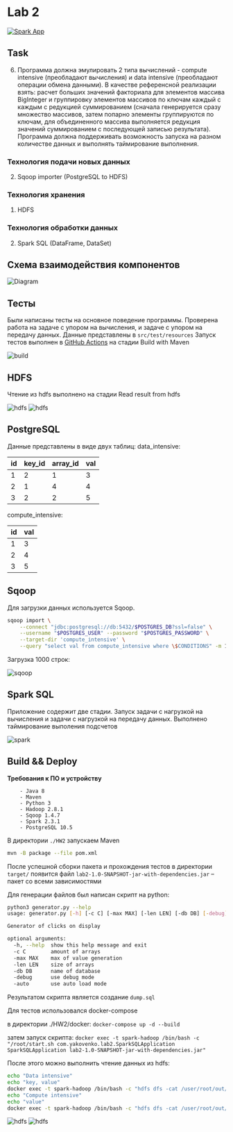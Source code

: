 # Lab 2

[![Spark App](https://github.com/meyakovenkoj/DSBDA/actions/workflows/spark.yml/badge.svg)](https://github.com/meyakovenkoj/DSBDA/actions/workflows/spark.yml)

## Task

6. Программа должна эмулировать 2 типа вычислений - compute intensive (преобладают вычисления) и data intensive (преобладают операции обмена данными). В качестве референсной реализации взять: расчет больших значений факториала для элементов массива BigInteger и группировку элементов массивов по ключам каждый с каждым с редукцией суммированием (сначала генерируется сразу множество массивов, затем попарно элементы группируются по ключам, для объединенного массива выполняется редукция значений суммированием с последующей записью результата). Программа должна поддерживать возможность запуска на разном количестве данных и выполнять таймирование выполнения.

### Технология подачи новых данных

2. Sqoop importer (PostgreSQL to HDFS)

### Технология хранения

1. HDFS

### Технология обработки данных

2. Spark SQL (DataFrame, DataSet)

## Схема взаимодействия компонентов

![Diagram](img/diagram.png)

## Тесты

Были написаны тесты на основное поведение программы. Проверена работа на задаче с упором на вычисления, и задаче с упором на передачу данных.
Данные представлены в `src/test/resources`
Запуск тестов выполнен в [GitHub Actions](https://github.com/meyakovenkoj/DSBDA/actions/workflows/spark.yml) на стадии Build with Maven

![build](img/tests.png)

## HDFS

Чтение из hdfs выполнено на стадии Read result from hdfs

![hdfs](img/hdfs_1.png)
![hdfs](img/hdfs_2.png)

## PostgreSQL

Данные представлены в виде двух таблиц:
data_intensive:

| id | key_id | array_id | val |
|----|--------|----------|-----|
| 1  | 2      | 1        | 3   |
| 2  | 1      | 4        | 4   |
| 3  | 2      | 2        | 5   |

compute_intensive:

| id | val |
|----|-----|
| 1  | 3   |
| 2  | 4   |
| 3  | 5   |

## Sqoop

Для загрузки данных используется Sqoop.
```bash
sqoop import \
    --connect "jdbc:postgresql://db:5432/$POSTGRES_DB?ssl=false" \
    --username "$POSTGRES_USER" --password "$POSTGRES_PASSWORD" \
    --target-dir 'compute_intensive' \
    --query "select val from compute_intensive where \$CONDITIONS" -m 1
```

Загрузка 1000 строк:

![sqoop](img/sqoop.png)

## Spark SQL

Приложение содержит две стадии. Запуск задачи с нагрузкой на вычисления и задачи с нагрузкой на передачу данных. Выполнено таймирование выполения подсчетов

![spark](img/spark.png)

## Build && Deploy

**Требования к ПО и устройству**

        - Java 8
        - Maven
        - Python 3
        - Hadoop 2.8.1
        - Sqoop 1.4.7
        - Spark 2.3.1
        - PostgreSQL 10.5

В директории `./HW2` запускаем Maven

```sh
mvn -B package --file pom.xml
```

После успешной сборки пакета и прохождения тестов в директории `target/` появится файл `lab2-1.0-SNAPSHOT-jar-with-dependencies.jar` – пакет со всеми зависимостями

Для генерации файлов был написан скрипт на python:
```sh
python3 generator.py --help
usage: generator.py [-h] [-c C] [-max MAX] [-len LEN] [-db DB] [-debug] [-auto]

Generator of clicks on display

optional arguments:
  -h, --help  show this help message and exit
  -c C        amount of arrays
  -max MAX    max of value generation
  -len LEN    size of arrays
  -db DB      name of database
  -debug      use debug mode
  -auto       use auto load mode
```

Результатом скрипта является создание `dump.sql`

Для тестов использовался docker-compose

в директории ./HW2/docker:
`docker-compose up -d --build`

затем запуск скрипта:
```docker exec -t spark-hadoop /bin/bash -c "/root/start.sh com.yakovenko.lab2.SparkSQLApplication SparkSQLApplication lab2-1.0-SNAPSHOT-jar-with-dependencies.jar"```

После этого можно выполнить чтение данных из hdfs:

```sh
echo "Data intensive"
echo "key, value"
docker exec -t spark-hadoop /bin/bash -c "hdfs dfs -cat /user/root/out/data/part*"
echo "Compute intensive"
echo "value"
docker exec -t spark-hadoop /bin/bash -c "hdfs dfs -cat /user/root/out/compute/part*"
```

![hdfs](img/hdfs_1.png)
![hdfs](img/hdfs_2.png)